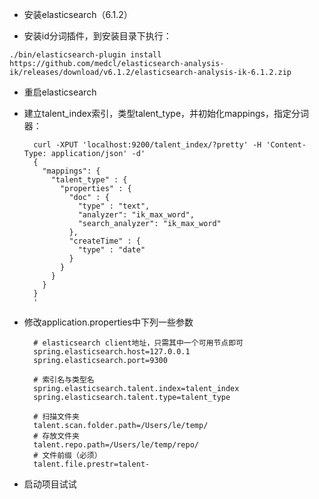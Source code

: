 - 安装elasticsearch（6.1.2）

- 安装id分词插件，到安装目录下执行：

`./bin/elasticsearch-plugin install https://github.com/medcl/elasticsearch-analysis-ik/releases/download/v6.1.2/elasticsearch-analysis-ik-6.1.2.zip`

- 重启elasticsearch

- 建立talent_index索引，类型talent_type，并初始化mappings，指定分词器：

        curl -XPUT 'localhost:9200/talent_index/?pretty' -H 'Content-Type: application/json' -d'
        {
          "mappings": {
            "talent_type" : {
              "properties" : {
                "doc" : {
                  "type" : "text",
                  "analyzer": "ik_max_word",
                  "search_analyzer": "ik_max_word"
                },
                "createTime" : {
                  "type" : "date"
                }
              }
            }
          }
        }
        '

- 修改application.properties中下列一些参数

        # elasticsearch client地址，只需其中一个可用节点即可
        spring.elasticsearch.host=127.0.0.1
        spring.elasticsearch.port=9300
        
        # 索引名与类型名
        spring.elasticsearch.talent.index=talent_index
        spring.elasticsearch.talent.type=talent_type
        
        # 扫描文件夹
        talent.scan.folder.path=/Users/le/temp/
        # 存放文件夹
        talent.repo.path=/Users/le/temp/repo/
        # 文件前缀（必须）
        talent.file.prestr=talent-
        
- 启动项目试试